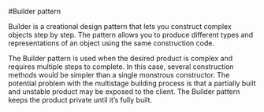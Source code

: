 #Builder pattern

Builder is a creational design pattern that lets you construct complex objects step by step. The pattern allows you to produce different types and representations of an object using the same construction code.

The Builder pattern is used when the desired product is complex and requires multiple steps to complete. In this case, several construction methods would be simpler than a single monstrous constructor. The potential problem with the multistage building process is that a partially built and unstable product may be exposed to the client. The Builder pattern keeps the product private until it’s fully built.
